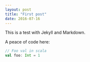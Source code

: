 ```yaml
---
layout: post
title: "First post"
date: 2016-07-16
---
```


This is a test with Jekyll and Markdown.

A peace of code here:
```scala
// Foo val in scala
val foo: Int = 1
```

